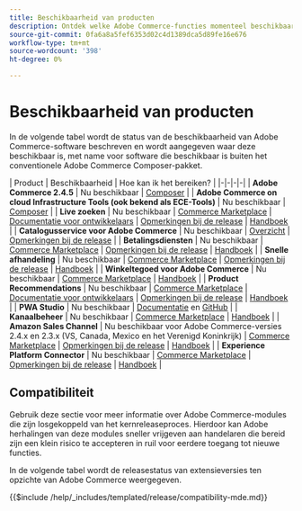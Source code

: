 ```yaml
---
title: Beschikbaarheid van producten
description: Ontdek welke Adobe Commerce-functies momenteel beschikbaar zijn, hoe u deze kunt openen en hoe u de compatibiliteit met bepaalde Adobe Commerce-releases kunt controleren.
source-git-commit: 0fa6a8a5fef6353d02c4d1389dca5d89fe16e676
workflow-type: tm+mt
source-wordcount: '398'
ht-degree: 0%

---
```



# Beschikbaarheid van producten

In de volgende tabel wordt de status van de beschikbaarheid van Adobe Commerce-software beschreven en wordt aangegeven waar deze beschikbaar is, met name voor software die beschikbaar is buiten het conventionele Adobe Commerce Composer-pakket.

| Product | Beschikbaarheid | Hoe kan ik het bereiken? | |-|-|-|-| | **Adobe Commerce 2.4.5**                  | Nu beschikbaar | [Composer](../installation/composer.md)  | | **Adobe Commerce on cloud Infrastructure Tools (ook bekend als ECE-Tools)** | Nu beschikbaar | [Composer](https://devdocs.magento.com/cloud/project/ece-tools-update.html) | | **Live zoeken**                                 | Nu beschikbaar | [Commerce Marketplace](https://marketplace.magento.com/magento-live-search.html) \| [Documentatie voor ontwikkelaars](https://devdocs.magento.com/live-search/overview.html) \| [Opmerkingen bij de release](https://experienceleague.adobe.com/docs/commerce-merchant-services/live-search/release-notes.html) \| [Handboek](https://experienceleague.adobe.com/docs/commerce-merchant-services/live-search/overview.html) | | **Catalogusservice voor Adobe Commerce** | Nu beschikbaar | [Overzicht](https://experienceleague.adobe.com/docs/commerce-merchant-services/catalog-service/guide-overview.html) \| [Opmerkingen bij de release](https://experienceleague.adobe.com/docs/commerce-merchant-services/catalog-service/release-notes.html) \| | **Betalingsdiensten**                            | Nu beschikbaar | [Commerce Marketplace](https://marketplace.magento.com/magento-payment-services.html) \| [Opmerkingen bij de release](https://experienceleague.adobe.com/docs/commerce-merchant-services/payment-services/release-notes.html) \| [Handboek](https://experienceleague.adobe.com/docs/commerce-merchant-services/payment-services/guide-overview.html) | | **Snelle afhandeling** | Nu beschikbaar | [Commerce Marketplace](https://marketplace.magento.com/magento-quick-checkout.html) \| [Opmerkingen bij de release](https://experienceleague.adobe.com/docs/commerce-merchant-services/quick-checkout/release-notes.html) \| [Handboek](https://experienceleague.adobe.com/docs/commerce-merchant-services/quick-checkout/overview.html) | | **Winkeltegoed voor Adobe Commerce** | Nu beschikbaar | [Commerce Marketplace](https://marketplace.magento.com/store-fulfillment-magento-walmart.html) \| [Handboek](https://experienceleague.adobe.com/docs/commerce-merchant-services/store-fulfillment/introduction.html) | | **Product Recommendations**                     | Nu beschikbaar | [Commerce Marketplace](https://marketplace.magento.com/magento-product-recommendations.html) \| [Documentatie voor ontwikkelaars](https://devdocs.magento.com/recommendations/product-recs.html) \| [Opmerkingen bij de release](https://experienceleague.adobe.com/docs/commerce-merchant-services/product-recommendations/release-notes.html) \| [Handboek](https://experienceleague.adobe.com/docs/commerce-merchant-services/product-recommendations/overview.html) | | **PWA Studio**                                  | Nu beschikbaar | [Documentatie](https://developer.adobe.com/commerce/pwa-studio/) en [GitHub](https://github.com/magento/pwa-studio) | | **Kanaalbeheer**                             | Nu beschikbaar | [Commerce Marketplace](https://marketplace.magento.com/magento-channel-manager.html) \| [Handboek](https://experienceleague.adobe.com/docs/commerce-channels/channel-manager/intro-to-channel-manager/overview.html) | | **Amazon Sales Channel**                        | Nu beschikbaar voor Adobe Commerce-versies 2.4.x en 2.3.x (VS, Canada, Mexico en het Verenigd Koninkrijk) | [Commerce Marketplace](https://marketplace.magento.com/magento-module-amazon.html) \| [Opmerkingen bij de release](https://experienceleague.adobe.com/docs/commerce-channels/amazon/release-notes.html) \| [Handboek](https://experienceleague.adobe.com/docs/commerce-channels/amazon/overview.html) | | **Experience Platform Connector**                     | Nu beschikbaar | [Commerce Marketplace](https://marketplace.magento.com/magento-experience-platform-connector.html) \| [Opmerkingen bij de release](https://experienceleague.adobe.com/docs/commerce-merchant-services/experience-platform-connector/release-notes.html?lang=en) \| [Handboek](https://experienceleague.adobe.com/docs/commerce-merchant-services/experience-platform-connector/overview.html?lang=en) |

## Compatibiliteit

Gebruik deze sectie voor meer informatie over Adobe Commerce-modules die zijn losgekoppeld van het kernreleaseproces. Hierdoor kan Adobe herhalingen van deze modules sneller vrijgeven aan handelaren die bereid zijn een klein risico te accepteren in ruil voor eerdere toegang tot nieuwe functies.

In de volgende tabel wordt de releasestatus van extensieversies ten opzichte van Adobe Commerce weergegeven.

{{$include /help/_includes/templated/release/compatibility-mde.md}}
